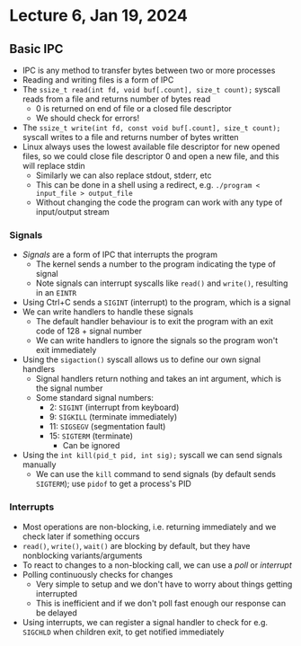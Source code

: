 # Lecture 6, Jan 19, 2024

## Basic IPC

* IPC is any method to transfer bytes between two or more processes
* Reading and writing files is a form of IPC
* The `ssize_t read(int fd, void buf[.count], size_t count);` syscall reads from a file and returns number of bytes read
	* 0 is returned on end of file or a closed file descriptor
	* We should check for errors!
* The `ssize_t write(int fd, const void buf[.count], size_t count);` syscall writes to a file and returns number of bytes written
* Linux always uses the lowest available file descriptor for new opened files, so we could close file descriptor 0 and open a new file, and this will replace stdin
	* Similarly we can also replace stdout, stderr, etc
	* This can be done in a shell using a redirect, e.g. `./program < input_file > output_file`
	* Without changing the code the program can work with any type of input/output stream

### Signals

* *Signals* are a form of IPC that interrupts the program
	* The kernel sends a number to the program indicating the type of signal
	* Note signals can interrupt syscalls like `read()` and `write()`, resulting in an `EINTR`
* Using Ctrl+C sends a `SIGINT` (interrupt) to the program, which is a signal
* We can write handlers to handle these signals
	* The default handler behaviour is to exit the program with an exit code of 128 + signal number
	* We can write handlers to ignore the signals so the program won't exit immediately
* Using the `sigaction()` syscall allows us to define our own signal handlers
	* Signal handlers return nothing and takes an int argument, which is the signal number
	* Some standard signal numbers:
		* 2: `SIGINT` (interrupt from keyboard)
		* 9: `SIGKILL` (terminate immediately)
		* 11: `SIGSEGV` (segmentation fault)
		* 15: `SIGTERM` (terminate)
			* Can be ignored
* Using the `int kill(pid_t pid, int sig);` syscall we can send signals manually
	* We can use the `kill` command to send signals (by default sends `SIGTERM`); use `pidof` to get a process's PID

### Interrupts

* Most operations are non-blocking, i.e. returning immediately and we check later if something occurs
* `read()`, `write()`, `wait()` are blocking by default, but they have nonblocking variants/arguments
* To react to changes to a non-blocking call, we can use a *poll* or *interrupt*
* Polling continuously checks for changes
	* Very simple to setup and we don't have to worry about things getting interrupted
	* This is inefficient and if we don't poll fast enough our response can be delayed
* Using interrupts, we can register a signal handler to check for e.g. `SIGCHLD` when children exit, to get notified immediately

